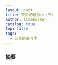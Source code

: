 ```yaml
---
layout: post
title: 交易的道与术（三）
author: timebusker
catalog: true
top: false
tags:
  - 交易的道与术
---
```

### 摘要





